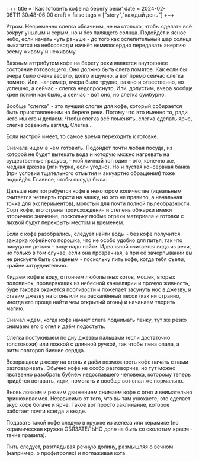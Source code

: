+++
title = 'Как готовить кофе на берегу реки'
date = 2024-02-06T11:30:48-06:00
draft = false
tags = ["story","каждый день"]
+++

Утром. Непременно слегка облачным, не на столько, чтобы сделать всё вокруг унылым и серым, но и без палящего солнца. Подойдёт и ясное небо, если начать чуть раньше - до того как ослепительный шар солнца выкатится на небосовод и начнёт немилосердно передавать энергию всему живому и неживому.

Важным аттрибутом кофе на берегу реки является внутреннее состояние готовоящего. Оно должно быть слега помятое. Как если бы вчера было очень весело, долго и шумно, а вот прямо сейчас слегка помято. Или, например, вчера было трудно, важно и отвественно, но успешно, а сейчас - слегка недопроснуто. Или, допустим, вчера вообще хрен пойми как было, а сейчас - вот оно, но слегка сумбурно.

Вообще "слегка" - это лучший слоган для кофе, который собирается быть приготовленным на береге реки. Потому что это именно то, ради чего мы его и делаем. Чтобы слегка всё поменять, слегка сделать ярче, слегка освежить взгляд. Слегка...

Если настрой имеет, то самое время переходить к готовке.

Сначала ищем в чём готовить. Подойдёт почти любая посуда, из которой не будет вытекать вода и которую можно нагревать на существенные градусы, - мой личный топ один - это, конечно же, медная джезва (или турка, если угодно). Но и пустая консервная банка (при условии тщательного отмытия и аккуартно обращения) тоже подойдёт. Главное, чтобы посуда была.

Дальше нам потребуется кофе в некотором количестве (идеальным считается четверть горсти на чашку, но это не правило, а начальная точка для экспериментов), молотый для почти полной пылеобразности. Сорт кофе, его страна происхождения и степень обжарки имеют вторичное значение, поскольку любые огрехи материала и готовки с лихвой будут перекрыты местом и временем.

Если с кофе разобрались, следует найти воды - без кофе получится зажарка кофейного порошка, что не особо удобно для питья, так что никуда не деться - воду надо найти. Идеальной считается вода из реки, но только в том случае, если она прозрачная, а при её зачерпывании вы не рискуете быть съеденым - поскольку пить кофе, когда тебя съели, крайне затруднительно.

Кидаем кофе в воду, отгоняем любопытных котов, мошек, вторых половинок, проверяющих из небесной канцелярии и прочую живность, буде таковая окажется поблизости и пожелает засунуть нос в джезву, и ставим джезву на огонь или на раскалённый песок (как ни странно, иногда его проще найти чем открытый огонь) и начанаем творить магию.

Сначал ждём, когда кофе начнёт слега поднимать пенку, тут же резко снимаем его с огня и даём подостыть.

Слегка постукиваем по дну джезвы пальцами (если достаточно толстокожи) или ложкой с длинной ручкой, так чтобы пена опала, а ритм повторял биение сердца.

Возвращаем джезву на огонь и даём возможность кофе начать с нами разговаривать. Обычно кофе не особо разговорчив, но тут можно явственно разобрать бубнёж недоспавшего человека, которому теперь придётся вставать, идти, помогать и вообще вот спал же нормально.

Вновь ловким и резким движением снимаем кофе с огня и внимательно принюхиваемся. Независимо от того, что вы там унюхаете, это сделает вкус кофе богаче и ярче. Такое вот просто заклинание, которое работает почти всегда и везде.

Подавать такой кофе следую в кружке из железа или керамике (но керамическая кружка ОБЯЗАТЕЛЬНО должна быть со сколотым краем - такие правила).

Пить следует, разглядывая речную долину, размышляя о вечном (например, о профитролях) и поглаживая кота.
